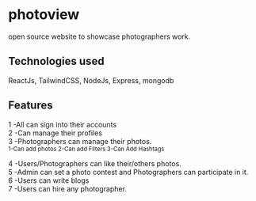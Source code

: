 # photoview
open source website to showcase photographers work.

## Technologies used
ReactJs, TailwindCSS, NodeJs, Express, mongodb

## Features

1 -All can sign into their accounts                                                                    
2 -Can manage their profiles                                                                           
3 -Photographers can manage their photos.                                                              
<sub>
1-Can add photos
2-Can add Filters
3-Can Add Hashtags
</sub>

4 -Users/Photographers can like their/others photos.                                                   
5 -Admin can set a photo contest and Photographers can participate in it.                              
6 -Users can write blogs                                                                               
7 -Users can hire any photographer.                                                                    